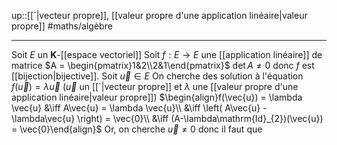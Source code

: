 up::[[`|vecteur propre]], [[valeur propre d'une application linéaire|valeur propre]]
#maths/algèbre  

---
Soit $E$ un $\mathbf{K}$-[[espace vectoriel]]
Soit $f : E \to E$ une [[application linéaire]] de matrice  $A = \begin{pmatrix}1&2\\2&1\end{pmatrix}$
$\det A \neq 0$ donc $f$ est [[bijection|bijective]].
Soit $\vec{u} \in E$
On cherche des solution à l'équation $f(\vec{u}) = \lambda\vec{u}$ ($\vec{u}$ un [[`|vecteur propre]] et $\lambda$ une [[valeur propre d'une application linéaire|valeur propre]])
$\begin{align}f(\vec{u}) = \lambda \vec{u} &\iff A\vec{u} = \lambda \vec{u}\\ &\iff \left( A\vec{u} - \lambda\vec{u} \right) = \vec{0}\\ &\iff (A-\lambda\mathrm{Id}_{2})(\vec{u}) = \vec{0}\end{align}$
Or, on cherche $\vec{u} \neq 0$ donc il faut que 

